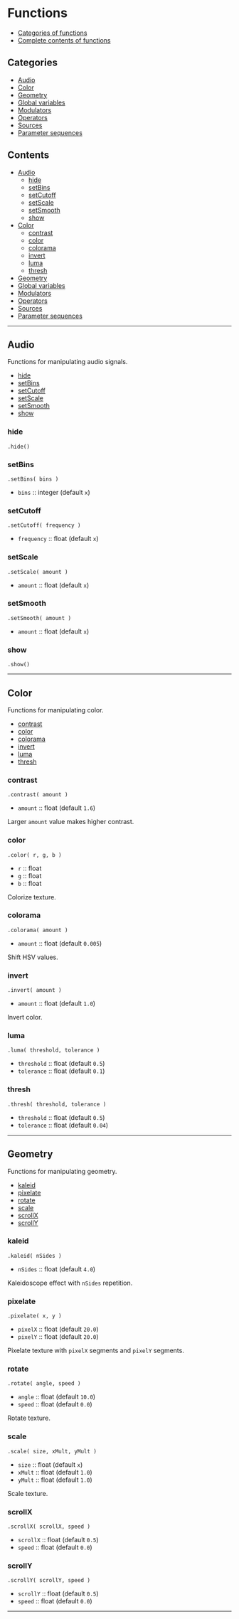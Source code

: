 # Functions

- [Categories of functions](#categories)
- [Complete contents of functions](#contents)

## Categories

- [Audio](#audio)
- [Color](#color)
- [Geometry](#geometry)
- [Global variables](#global-variables)
- [Modulators](#modulators)
- [Operators](#operators)
- [Sources](#sources)
- [Parameter sequences](#parameter-sequences)

## Contents

- [Audio](#audio)
    - [hide](#hide)
    - [setBins](#setbins)
    - [setCutoff](#setcutoff)
    - [setScale](#setScale)
    - [setSmooth](#setSmooth)
    - [show](#show)
- [Color](#color)
    - [contrast](#contrast)
    - [color](#color)
    - [colorama](#colorama)
    - [invert](#invert)
    - [luma](#luma)
    - [thresh](#thresh)
- [Geometry](#geometry)
- [Global variables](#global-variables)
- [Modulators](#modulators)
- [Operators](#operators)
- [Sources](#sources)
- [Parameter sequences](#parameter-sequences)

---

## Audio

Functions for manipulating audio signals.

- [hide](#hide)
- [setBins](#setbins)
- [setCutoff](#setcutoff)
- [setScale](#setScale)
- [setSmooth](#setSmooth)
- [show](#show)

### hide

`.hide()`

### setBins

`.setBins( bins )`

* `bins` :: integer (default `x`)

### setCutoff

`.setCutoff( frequency )`

* `frequency` :: float (default `x`)

### setScale

`.setScale( amount )`

* `amount` :: float (default `x`) 

### setSmooth

`.setSmooth( amount )`

* `amount` :: float (default `x`)

### show

`.show()`

---

## Color

Functions for manipulating color.

- [contrast](#contrast)
- [color](#color)
- [colorama](#colorama)
- [invert](#invert)
- [luma](#luma)
- [thresh](#thresh)

### contrast

`.contrast( amount )`

* `amount` :: float (default `1.6`)

Larger `amount` value makes higher contrast.

### color

`.color( r, g, b )`

* `r` :: float
* `g` :: float
* `b` :: float

Colorize texture.

### colorama

`.colorama( amount )`

* `amount` :: float (default `0.005`)

Shift HSV values.

### invert

`.invert( amount )`

* `amount` :: float (default `1.0`)

Invert color.

### luma

`.luma( threshold, tolerance )`

* `threshold` :: float (default `0.5`)
* `tolerance` :: float (default `0.1`)

### thresh

`.thresh( threshold, tolerance )`

* `threshold` :: float (default `0.5`)
* `tolerance` :: float (default `0.04`)

---

## Geometry

Functions for manipulating geometry.

- [kaleid](#kaleid)
- [pixelate](#pixelate)
- [rotate](#rotate)
- [scale](#scale)
- [scrollX](#scrollX)
- [scrollY](#scrollY)

### kaleid

`.kaleid( nSides )`

* `nSides` :: float (default `4.0`)

Kaleidoscope effect with `nSides` repetition.

### pixelate

`.pixelate( x, y )`

* `pixelX` :: float (default `20.0`)
* `pixelY` :: float (default `20.0`)

Pixelate texture with `pixelX` segments and `pixelY` segments.

### rotate

`.rotate( angle, speed )`

* `angle` :: float (default `10.0`)
* `speed` :: float (default `0.0`)

Rotate texture.

### scale

`.scale( size, xMult, yMult )`

* `size` :: float (default `x`)
* `xMult` :: float (default `1.0`)
* `yMult` :: float (default `1.0`)

Scale texture.

### scrollX

`.scrollX( scrollX, speed )`

* `scrollX` :: float (default `0.5`)
* `speed` :: float (default `0.0`)

### scrollY

`.scrollY( scrollY, speed )`

* `scrollY` :: float (default `0.5`)
* `speed` :: float (default `0.0`)

---


